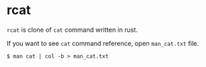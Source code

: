 # rcat

`rcat` is clone of `cat` command written in rust.

If you want to see `cat` command reference, open `man_cat.txt` file.

```
$ man cat | col -b > man_cat.txt
```
